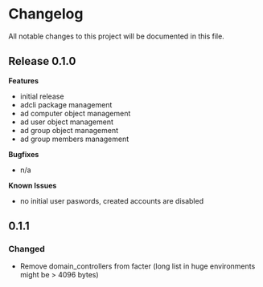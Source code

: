 # Changelog

All notable changes to this project will be documented in this file.

## Release 0.1.0

**Features**

- initial release
- adcli package management
- ad computer object management
- ad user object management
- ad group object management
- ad group members management

**Bugfixes**

- n/a

**Known Issues**

- no initial user paswords, created accounts are disabled

## 0.1.1

### Changed

- Remove domain_controllers from facter (long list in huge environments might be > 4096 bytes)

